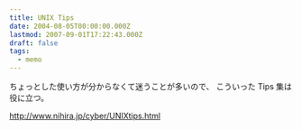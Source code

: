 ```yaml
---
title: UNIX Tips
date: 2004-08-05T00:00:00.000Z
lastmod: 2007-09-01T17:22:43.000Z
draft: false
tags:
  - memo
---
```


ちょっとした使い方が分からなくて迷うことが多いので、 こういった Tips 集は役に立つ。

<http://www.nihira.jp/cyber/UNIXtips.html>

